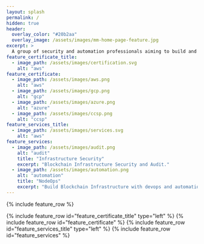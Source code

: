 ```yaml
---
layout: splash
permalink: /
hidden: true
header:
  overlay_color: "#20b2aa"
  overlay_image: /assets/images/mm-home-page-feature.jpg
excerpt: >
  A group of security and automation professionals aiming to build and safeguard Blockchain infrastructure.<br />
feature_certificate_title:
  - image_path: /assets/images/certification.svg
    alt: "aws"
feature_certificate:
  - image_path: /assets/images/aws.png
    alt: "aws"
  - image_path: /assets/images/gcp.png
    alt: "gcp"
  - image_path: /assets/images/azure.png
    alt: "azure"
  - image_path: /assets/images/ccsp.png
    alt: "ccsp"
feature_services_title:
  - image_path: /assets/images/services.svg
    alt: "aws"
feature_services:
  - image_path: /assets/images/audit.png
    alt: "audit"
    title: "Infrastructure Security"
    excerpt: "Blockchain Infrastructure Security and Audit."
  - image_path: /assets/images/automation.png
    alt: "automation"
    title: "NodeOps"
    excerpt: "Build Blockchain Infrastructure with devops and automation."
---
```

{% include feature_row %}

{% include feature_row id="feature_certificate_title" type="left" %}
{% include feature_row id="feature_certificate" %}
{% include feature_row id="feature_services_title" type="left" %}
{% include feature_row id="feature_services" %}
